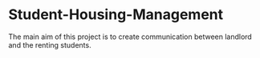 # Student-Housing-Management
The main aim of this project is to create communication between landlord and the renting students.
